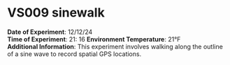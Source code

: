 # VS009 sinewalk

**Date of Experiment**: 12/12/24  
**Time of Experiment**: 21: 16
**Environment Temperature**: 21°F  
**Additional Information**: This experiment involves walking along the outline of a sine wave to record spatial GPS locations.

